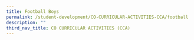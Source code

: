 ```yaml
---
title: Football Boys
permalink: /student-development/CO-CURRICULAR-ACTIVITIES-CCA/football
description: ""
third_nav_title: CO CURRICULAR ACTIVITIES (CCA)
---
```

